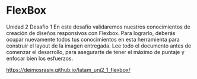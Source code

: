 # FlexBox 

Unidad 2 Desafio 1
En este desafío validaremos nuestros conocimientos de creación de diseños responsivos con
Flexbox. Para lograrlo, deberás ocupar nuevamente todos tus conocimientos en esta
herramienta para construir el layout de la imagen entregada.
Lee todo el documento antes de comenzar el desarrollo, para asegurarte de tener el máximo de
puntaje y enfocar bien los esfuerzos.


https://deimosrasiv.github.io/latam_uni2_1_flexbox/
